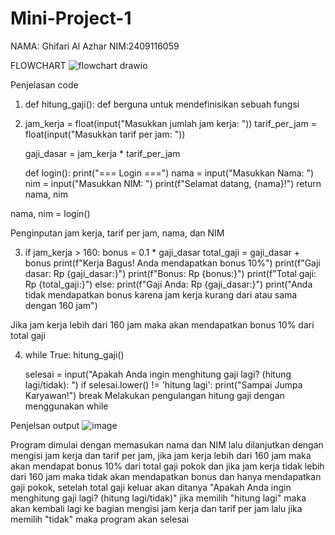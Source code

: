 # Mini-Project-1
NAMA: Ghifari Al Azhar 
NIM:2409116059

FLOWCHART
![flowchart drawio](https://github.com/user-attachments/assets/53ea4aef-5c19-4cd7-88d4-e9e149b05289)

Penjelasan code 
  1. def hitung_gaji():
def berguna untuk mendefinisikan sebuah fungsi

  2. jam_kerja = float(input("Masukkan jumlah jam kerja: "))
     tarif_per_jam = float(input("Masukkan tarif per jam: "))

     gaji_dasar = jam_kerja * tarif_per_jam

     def login():
         print("=== Login ===")
         nama = input("Masukkan Nama: ")
         nim = input("Masukkan NIM: ")
         print(f"Selamat datang, {nama}!")
         return nama, nim

  nama, nim = login()

Penginputan jam kerja, tarif per jam, nama, dan NIM

  3. if jam_kerja > 160:
        bonus = 0.1 * gaji_dasar
        total_gaji = gaji_dasar + bonus
        print(f"Kerja Bagus! Anda mendapatkan bonus 10%")
        print(f"Gaji dasar: Rp {gaji_dasar:}")
        print(f"Bonus: Rp {bonus:}")
        print(f"Total gaji: Rp {total_gaji:}")
    else:
        print(f"Gaji Anda: Rp {gaji_dasar:}")
        print("Anda tidak mendapatkan bonus karena jam kerja kurang dari atau sama dengan 160 jam")

Jika jam kerja lebih dari 160 jam maka akan mendapatkan bonus 10% dari total gaji

  4. while True:
    hitung_gaji()
    
      selesai = input("Apakah Anda ingin menghitung gaji lagi? (hitung lagi/tidak): ")
      if selesai.lower() != 'hitung lagi':
        print("Sampai Jumpa Karyawan!")
        break
Melakukan pengulangan hitung gaji dengan menggunakan while

Penjelsan output
![image](https://github.com/user-attachments/assets/2c14d699-2bc8-41c3-9a62-2bf960de9d47)

Program dimulai dengan memasukan nama dan NIM lalu dilanjutkan dengan mengisi jam kerja dan tarif per jam, jika jam kerja lebih dari 160 jam maka akan mendapat bonus 10% dari total gaji pokok
dan jika jam kerja tidak lebih dari 160 jam maka tidak akan mendapatkan bonus dan hanya mendapatkan gaji pokok, setelah total gaji keluar akan ditanya "Apakah Anda ingin menghitung gaji lagi? (hitung lagi/tidak)"
jika memilih "hitung lagi" maka akan kembali lagi ke bagian mengisi jam kerja dan tarif per jam lalu jika memilih "tidak" maka program akan selesai















     
